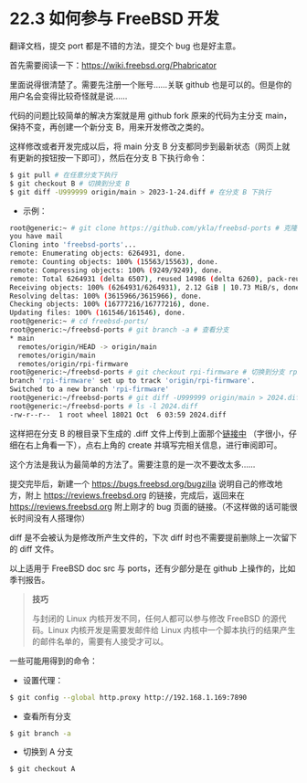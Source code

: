 # 22.3 如何参与 FreeBSD 开发

翻译文档，提交 port 都是不错的方法，提交个 bug 也是好主意。

首先需要阅读一下：<https://wiki.freebsd.org/Phabricator>

里面说得很清楚了。需要先注册一个账号……关联 github 也是可以的。但是你的用户名会变得比较奇怪就是说……

代码的问题比较简单的解决方案就是用 github fork 原来的代码为主分支 main，保持不变，再创建一个新分支 B，用来开发修改之类的。

这样修改或者开发完成以后，将 main 分支 B 分支都同步到最新状态（网页上就有更新的按钮按一下即可），然后在分支 B 下执行命令：

```sh
$ git pull # 在任意分支下执行
$ git checkout B # 切换到分支 B 
$ git diff -U999999 origin/main > 2023-1-24.diff # 在分支 B 下执行
```


- 示例：

```sh
root@generic:~ # git clone https://github.com/ykla/freebsd-ports # 克隆 freebsd-ports 到本地
you have mail
Cloning into 'freebsd-ports'...
remote: Enumerating objects: 6264931, done.
remote: Counting objects: 100% (15563/15563), done.
remote: Compressing objects: 100% (9249/9249), done.
remote: Total 6264931 (delta 6507), reused 14986 (delta 6260), pack-reused 6249368 (from 1)
Receiving objects: 100% (6264931/6264931), 2.12 GiB | 10.73 MiB/s, done.
Resolving deltas: 100% (3615966/3615966), done.
Checking objects: 100% (16777216/16777216), done.
Updating files: 100% (161546/161546), done.
root@generic:~ # cd freebsd-ports/
root@generic:~/freebsd-ports # git branch -a # 查看分支
* main
  remotes/origin/HEAD -> origin/main
  remotes/origin/main
  remotes/origin/rpi-firmware
root@generic:~/freebsd-ports # git checkout rpi-firmware # 切换到分支 rpi-firmware，这是我自己 Github 创建的分支
branch 'rpi-firmware' set up to track 'origin/rpi-firmware'.
Switched to a new branch 'rpi-firmware'
root@generic:~/freebsd-ports # git diff -U999999 origin/main > 2024.diff # 生成 diff
root@generic:~/freebsd-ports # ls -l 2024.diff
-rw-r--r--  1 root wheel 18021 Oct  6 03:59 2024.diff
```

这样把在分支 B 的根目录下生成的 .diff 文件上传到上面那个[链接中](https://reviews.freebsd.org/differential/) （字很小，仔细在右上角看一下），点右上角的 create 并填写完相关信息，进行审阅即可。

这个方法是我认为最简单的方法了。需要注意的是一次不要改太多……

提交完毕后，新建一个 <https://bugs.freebsd.org/bugzilla> 说明自己的修改地方，附上 <https://reviews.freebsd.org> 的链接，完成后，返回来在 <https://reviews.freebsd.org> 附上刚才的 bug 页面的链接。（不这样做的话可能很长时间没有人搭理你）

diff 是不会被认为是修改所产生文件的，下次 diff 时也不需要提前删除上一次留下的 diff 文件。

以上适用于 FreeBSD doc src 与 ports，还有少部分是在 github 上操作的，比如季刊报告。

>**技巧**
>
>与封闭的 Linux 内核开发不同，任何人都可以参与修改 FreeBSD 的源代码。Linux 内核开发是需要发邮件给 Linux 内核中一个脚本执行的结果产生的邮件名单的，需要有人接受才可以。

一些可能用得到的命令：

- 设置代理：

```sh
$ git config --global http.proxy http://192.168.1.169:7890
```

- 查看所有分支

```sh
$ git branch -a
```

- 切换到 A 分支

```sh
$ git checkout A
```
